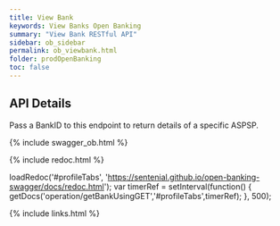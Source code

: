 ```yaml
---
title: View Bank
keywords: View Banks Open Banking 
summary: "View Bank RESTful API"
sidebar: ob_sidebar
permalink: ob_viewbank.html
folder: prodOpenBanking
toc: false
---
```


## API Details

Pass a BankID to this endpoint to return details of a specific ASPSP.

{% include swagger_ob.html %}

<ul id="profileTabs" class="nav nav-tabs">
    
   
</ul>
 
 {% include redoc.html %}

loadRedoc('#profileTabs', 'https://sentenial.github.io/open-banking-swagger/docs/redoc.html');
var timerRef = setInterval(function() { getDocs('operation/getBankUsingGET','#profileTabs',timerRef); }, 500);


</script>


<div id="mydiv"></div>


</div>



</div>


{% include links.html %}
